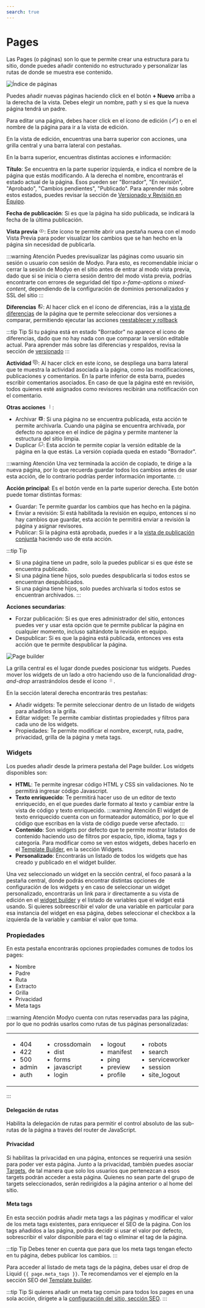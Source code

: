 ```yaml
---
search: true
---
```


# Pages

Las Pages (o páginas) son lo que te permite crear una estructura para tu sitio, donde puedes añadir contenido no estructurado y personalizar las rutas de donde se muestra ese contenido.

![Índice de páginas](/assets/img/platform/page-index.png)

Puedes añadir nuevas páginas haciendo click en el botón **+ Nuevo** arriba a la derecha de la vista. Debes elegir un nombre, path y si es que la nueva página tendrá un padre.

Para editar una página, debes hacer click en el ícono de edición (<svg xmlns="http://www.w3.org/2000/svg" xmlns:xlink="http://www.w3.org/1999/xlink" aria-hidden="true" focusable="false" width="1em" height="1em" style="-ms-transform: rotate(360deg); -webkit-transform: rotate(360deg); transform: rotate(360deg);" preserveAspectRatio="xMidYMid meet" viewBox="0 0 24 24"><path d="M14.06 9l.94.94L5.92 19H5v-.92L14.06 9m3.6-6c-.25 0-.51.1-.7.29l-1.83 1.83l3.75 3.75l1.83-1.83c.39-.39.39-1.04 0-1.41l-2.34-2.34c-.2-.2-.45-.29-.71-.29m-3.6 3.19L3 17.25V21h3.75L17.81 9.94l-3.75-3.75z" fill="#626262"/><rect x="0" y="0" width="24" height="24" fill="rgba(0, 0, 0, 0)" /></svg>) o en el nombre de la página para ir a la vista de edición.

En la vista de edición, encuentras una barra superior con acciones, una grilla central y una barra lateral con pestañas.

En la barra superior, encuentras distintas acciones e información:

**Título**: Se encuentra en la parte superior izquierda, e indica el nombre de la página que estás modificando. A la derecha el nombre, encontrarás el estado actual de la página. Esos pueden ser "Borrador", "En revisión", "Aprobado", "Cambios pendientes", "Publicado". Para aprender más sobre estos estados, puedes revisar la sección de [Versionado y Revisión en Equipo](/es/platform/core/key-concepts.html).

**Fecha de publicación**: Si es que la página ha sido publicada, se indicará la fecha de la última publicación.

**Vista previa** <svg xmlns="http://www.w3.org/2000/svg" xmlns:xlink="http://www.w3.org/1999/xlink" aria-hidden="true" focusable="false" width="1em" height="1em" style="-ms-transform: rotate(360deg); -webkit-transform: rotate(360deg); transform: rotate(360deg);" preserveAspectRatio="xMidYMid meet" viewBox="0 0 24 24"><path d="M12 9a3 3 0 0 1 3 3a3 3 0 0 1-3 3a3 3 0 0 1-3-3a3 3 0 0 1 3-3m0-4.5c5 0 9.27 3.11 11 7.5c-1.73 4.39-6 7.5-11 7.5S2.73 16.39 1 12c1.73-4.39 6-7.5 11-7.5M3.18 12a9.821 9.821 0 0 0 17.64 0a9.821 9.821 0 0 0-17.64 0z" fill="#626262"/><rect x="0" y="0" width="24" height="24" fill="rgba(0, 0, 0, 0)" /></svg>: Este ícono te permite abrir una pestaña nueva con el modo Vista Previa para poder visualizar los cambios que se han hecho en la página sin necesidad de publicarla.

:::warning Atención
Puedes previsualizar las páginas como usuario sin sesión o usuario con sesión de Modyo. Para esto, es recomendable iniciar o cerrar la sesión de Modyo en el sitio antes de entrar al modo vista previa, dado que si se inicia o cierra sesión dentro del modo vista previa, podrías encontrarte con errores de seguridad del tipo _x-fame-options_ o _mixed-content_, dependiendo de la configuración de dominios personalizados y SSL del sitio
:::

**Diferencias** <svg xmlns="http://www.w3.org/2000/svg" xmlns:xlink="http://www.w3.org/1999/xlink" aria-hidden="true" focusable="false" width="1em" height="1em" style="-ms-transform: rotate(360deg); -webkit-transform: rotate(360deg); transform: rotate(360deg);" preserveAspectRatio="xMidYMid meet" viewBox="0 0 24 24"><path d="M19 3h-5v2h5v13l-5-6v9h5a2 2 0 0 0 2-2V5a2 2 0 0 0-2-2m-9 15H5l5-6m0-9H5c-1.11 0-2 .89-2 2v14a2 2 0 0 0 2 2h5v2h2V1h-2v2z" fill="#626262"/><rect x="0" y="0" width="24" height="24" fill="rgba(0, 0, 0, 0)" /></svg>: Al hacer click en el ícono de diferencias, irás a la [vista de diferencias](/es/platform/channels/sites.html#revision-y-publicacion-conjunta) de la página que te permite seleccionar dos versiones a comparar, permitiendo ejecutar las acciones [reestablecer y rollback](/es/platform/core/key-concepts.html#acciones-para-el-versionado)

:::tip Tip
Si tu página está en estado "Borrador" no aparece el icono de diferencias, dado que no hay nada con que comparar la versión editable actual. Para aprender más sobre las diferencias y respaldos, revisa la sección de [versionado](/es/platform/core/key-concepts.html#versionado)
:::

**Actividad** <svg xmlns="http://www.w3.org/2000/svg" xmlns:xlink="http://www.w3.org/1999/xlink" aria-hidden="true" focusable="false" width="1em" height="1em" style="-ms-transform: rotate(360deg); -webkit-transform: rotate(360deg); transform: rotate(360deg);" preserveAspectRatio="xMidYMid meet" viewBox="0 0 24 24"><path d="M12 23a1 1 0 0 1-1-1v-3H7a2 2 0 0 1-2-2V7a2 2 0 0 1 2-2h14a2 2 0 0 1 2 2v10a2 2 0 0 1-2 2h-4.1l-3.7 3.71c-.2.18-.44.29-.7.29H12m1-6v3.08L16.08 17H21V7H7v10h6M3 15H1V3a2 2 0 0 1 2-2h16v2H3v12m6-6h10v2H9V9m0 4h8v2H9v-2z" fill="#626262"/><rect x="0" y="0" width="24" height="24" fill="rgba(0, 0, 0, 0)" /></svg>: Al hacer click en este ícono, se despliega una barra lateral que te muestra la actividad asociada a la página, como las modificaciones, publicaciones y comentarios. En la parte inferior de esta barra, puedes escribir comentarios asociados. En caso de que la página esté en revisión, todos quienes esté asignados como revisores recibirán una notificación con el comentario.

**Otras acciones** <svg xmlns="http://www.w3.org/2000/svg" xmlns:xlink="http://www.w3.org/1999/xlink" aria-hidden="true" focusable="false" width="1em" height="1em" style="-ms-transform: rotate(360deg); -webkit-transform: rotate(360deg); transform: rotate(360deg);" preserveAspectRatio="xMidYMid meet" viewBox="0 0 24 24"><path d="M12 16a2 2 0 0 1 2 2a2 2 0 0 1-2 2a2 2 0 0 1-2-2a2 2 0 0 1 2-2m0-6a2 2 0 0 1 2 2a2 2 0 0 1-2 2a2 2 0 0 1-2-2a2 2 0 0 1 2-2m0-6a2 2 0 0 1 2 2a2 2 0 0 1-2 2a2 2 0 0 1-2-2a2 2 0 0 1 2-2z" fill="#626262"/><rect x="0" y="0" width="24" height="24" fill="rgba(0, 0, 0, 0)" /></svg>:

- Archivar <svg xmlns="http://www.w3.org/2000/svg" xmlns:xlink="http://www.w3.org/1999/xlink" aria-hidden="true" focusable="false" width="1em" height="1em" style="-ms-transform: rotate(360deg); -webkit-transform: rotate(360deg); transform: rotate(360deg);" preserveAspectRatio="xMidYMid meet" viewBox="0 0 24 24"><path d="M5.12 5l.81-1h12l.94 1M12 17.5L6.5 12H10v-2h4v2h3.5L12 17.5m8.54-12.27l-1.39-1.68C18.88 3.21 18.47 3 18 3H6c-.47 0-.88.21-1.16.55L3.46 5.23C3.17 5.57 3 6 3 6.5V19a2 2 0 0 0 2 2h14a2 2 0 0 0 2-2V6.5c0-.5-.17-.93-.46-1.27z" fill="#626262"/><rect x="0" y="0" width="24" height="24" fill="rgba(0, 0, 0, 0)" /></svg>: Si una página no se encuentra publicada, esta acción te permite archivarla. Cuando una página se encuentra archivada, por defecto no aparece en el índice de página y permite mantener la estructura del sitio limpia.
- Duplicar <svg xmlns="http://www.w3.org/2000/svg" xmlns:xlink="http://www.w3.org/1999/xlink" aria-hidden="true" focusable="false" width="1em" height="1em" style="-ms-transform: rotate(360deg); -webkit-transform: rotate(360deg); transform: rotate(360deg);" preserveAspectRatio="xMidYMid meet" viewBox="0 0 24 24"><path d="M20 16V4H8v12h12m2 0a2 2 0 0 1-2 2H8a2 2 0 0 1-2-2V4c0-1.11.89-2 2-2h12a2 2 0 0 1 2 2v12m-6 4v2H4a2 2 0 0 1-2-2V7h2v13h12z" fill="#626262"/><rect x="0" y="0" width="24" height="24" fill="rgba(0, 0, 0, 0)" /></svg>: Esta acción te permite copiar la versión editable de la página en la que estás. La versión copiada queda en estado "Borrador".

:::warning Atención
Una vez terminada la acción de copiado, te dirige a la nueva página, por lo que recuerda guardar todos los cambios antes de usar esta acción, de lo contrario podrías perder información importante.
:::

**Acción principal**: Es el botón verde en la parte superior derecha. Este botón puede tomar distintas formas:

- Guardar: Te permite guardar los cambios que has hecho en la página.
- Enviar a revisión: Si está habilitada la revisión en equipo, entonces si no hay cambios que guardar, esta acción te permitirá enviar a revisión la página y asignar revisores.
- Publicar: Si la página está aprobada, puedes ir a la [vista de publicación conjunta](/es/platform/channels/sites.html#revision-y-publicacion-conjunta) haciendo uso de esta acción.

:::tip Tip
* Si una página tiene un padre, solo la puedes publicar si es que éste se encuentra publicado.
* Si una página tiene hijos, solo puedes despublicarla si todos estos se encuentran despublicados.
* Si una página tiene hijos, solo puedes archivarla si todos estos se encuentran archivados.
:::

**Acciones secundarias**:
- Forzar publicación: Si es que eres administrador del sitio, entonces puedes ver y usar esta opción que te permite publicar la página en cualquier momento, incluso saltándote la revisión en equipo.
- Despublicar: Si es que la página está publicada, entonces ves esta acción que te permite despublicar la página.

![Page builder](/assets/img/platform/page-builder.png)

La grilla central es el lugar donde puedes posicionar tus widgets. Puedes mover los widgets de un lado a otro haciendo uso de la funcionalidad _drag-and-drop_ arrastrándolos desde el ícono <svg xmlns="http://www.w3.org/2000/svg" xmlns:xlink="http://www.w3.org/1999/xlink" aria-hidden="true" focusable="false" width="1em" height="1em" style="-ms-transform: rotate(360deg); -webkit-transform: rotate(360deg); transform: rotate(360deg);" preserveAspectRatio="xMidYMid meet" viewBox="0 0 24 24"><path d="M7 19v-2h2v2H7m4 0v-2h2v2h-2m4 0v-2h2v2h-2m-8-4v-2h2v2H7m4 0v-2h2v2h-2m4 0v-2h2v2h-2m-8-4V9h2v2H7m4 0V9h2v2h-2m4 0V9h2v2h-2M7 7V5h2v2H7m4 0V5h2v2h-2m4 0V5h2v2h-2z" fill="#626262"/><rect x="0" y="0" width="24" height="24" fill="rgba(0, 0, 0, 0)" /></svg>.

En la sección lateral derecha encontrarás tres pestañas:

- Añadir widgets: Te permite seleccionar dentro de un listado de widgets para añadirlos a la grilla.
- Editar widget: Te permite cambiar distintas propiedades y filtros para cada uno de los widgets.
- Propiedades: Te permite modificar el nombre, excerpt, ruta, padre, privacidad, grilla de la página y meta tags.

### Widgets

Los puedes añadir desde la primera pestaña del Page builder. Los widgets disponibles son:

- **HTML**: Te permite ingresar código HTML y CSS sin validaciones. No te permitirá ingresar código Javascript.
- **Texto enriquecido**: Te permitirá hacer uso de un editor de texto enriquecido, en el que puedes darle formato al texto y cambiar entre la vista de código y texto enriquecido.
:::warning Atención
El widget de texto enriquecido cuenta con un formateador automático, por lo que el código que escribas en la vista de código puede verse afectado.
:::
- **Contenido**: Son widgets por defecto que te permite mostrar listados de contenido haciendo uso de filtros por espacio, tipo, idioma, tags y categoría. Para modificar como se ven estos widgets, debes hacerlo en el [Template Builder](/es/platform/channels/templates.html), en la sección Widgets.
- **Personalizado**: Encontrarás un listado de todos los widgets que has creado y publicado en el widget builder.

Una vez seleccionado un widget en la sección central, el foco pasará a la pestaña central, donde podrás encontrar distintas opciones de configuración de los widgets y en caso de seleccionar un widget personalizado, encontrarás un link para ir directamente a su vista de edición en el [widget builder](/es/platform/channels/widgets.html) y el listado de variables que el widget está usando. Si quieres sobreescribir el valor de una variable en particular para esa instancia del widget en esa página, debes seleccionar el checkbox a la izquierda de la variable y cambiar el valor que toma. 

### Propiedades

En esta pestaña encontrarás opciones propiedades comunes de todos los pages:

* Nombre
* Padre
* Ruta
* Extracto
* Grilla
* Privacidad
* Meta tags

:::warning Atención
Modyo cuenta con rutas reservadas para las página, por lo que no podrás usarlos como rutas de tus páginas personalizadas:
<table style="border: none;"><tr style="border: none;">
<td style="border: none;"><ul>
<li>404</li>
<li>422</li>
<li>500</li>
<li>admin</li>
<li>auth</li>
</ul></td>
<td style="border: none;"><ul>
<li>crossdomain</li>
<li>dist</li>
<li>forms</li>
<li>javascript</li>
<li>login</li>
</ul></td>
<td style="border: none;"><ul>
<li>logout</li>
<li>manifest</li>
<li>ping</li>
<li>preview</li>
<li>profile</li>
</ul></td>
<td style="border: none;"><ul>
<li>robots</li>
<li>search</li>
<li>serviceworker</li>
<li>session</li>
<li>site_logout</li>
</ul></td>
<td style="border: none; vertical-align: top;"><ul>
<li>sitemap</li>
<li>stylesheets</li>
<li>uploads</li>
<li>widget_manager</li>
</ul></td>
</tr></table>
:::

#### Delegación de rutas

Habilita la delegación de rutas para permitir el control absoluto de las sub-rutas de la página a través del router de JavaScript.

#### Privacidad

Si habilitas la privacidad en una página, entonces se requerirá una sesión para poder ver esta página. Junto a la privacidad, también puedes asociar [Targets](/es/platform/customers/targets.html), de tal manera que solo los usuarios que pertenezcan a esos targets podrán acceder a esta página. Quienes no sean parte del grupo de targets seleccionados, serán redirigidos a la página anterior o al home del sitio.

#### Meta tags

En esta sección podrás añadir meta tags a las páginas y modificar el valor de los meta tags existentes, para enriquecer el SEO de la página. Con los tags añadidos a las página, podrás decidir si usar el valor por defecto, sobrescribir el valor disponible para el tag o eliminar el tag de la página.

:::tip Tip
Debes tener en cuenta que para que los meta tags tengan efecto en tu página, debes publicar los cambios.
:::

Para acceder al listado de meta tags de la página, debes usar el drop de Liquid <span v-pre>`{{ page.meta_tags }}`</span>. Te recomendamos ver el ejemplo en la sección SEO del [Template builder](/es/platform/channels/templates.html#seo).

:::tip Tip
Si quieres añadir un meta tag común para todos los pages en una sola acción, dirígete a la [configuración del sitio, sección SEO](/es/platform/channels/sites.html#seo).
:::
